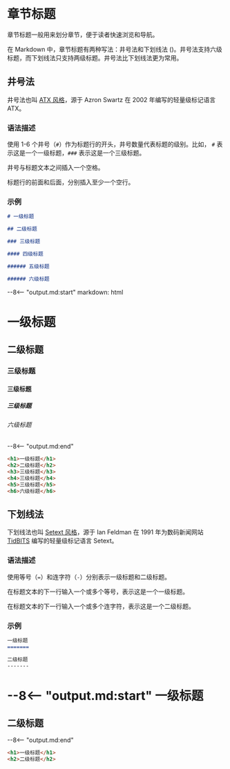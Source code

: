 # 章节标题

章节标题一般用来划分章节，便于读者快速浏览和导航。

在 Markdown 中，章节标题有两种写法：井号法和下划线法 ()。井号法支持六级标题，而下划线法只支持两级标题。井号法比下划线法更为常用。

## 井号法

井号法也叫 [ATX 风格]，源于 Azron Swartz 在 2002 年编写的轻量级标记语言 ATX。

### 语法描述

使用 1-6 个井号（`#`）作为标题行的开头，井号数量代表标题的级别。比如， `#` 表示这是一个一级标题，`###` 表示这是一个三级标题。

井号与标题文本之间插入一个空格。

标题行的前面和后面，分别插入至少一个空行。

### 示例

```markdown
# 一级标题

## 二级标题

### 三级标题

#### 四级标题

###### 五级标题

###### 六级标题
```


--8<-- "output.md:start"
    markdown: html
<h1>一级标题</h1>
<h2>二级标题</h2>
<h3>三级标题</h3>
<h4>三级标题</h4>
<h5>三级标题</h5>
<h6>六级标题</h6>
--8<-- "output.md:end"


```html
<h1>一级标题</h1>
<h2>二级标题</h2>
<h3>三级标题</h3>
<h4>三级标题</h4>
<h5>三级标题</h5>
<h6>六级标题</h6>
```

## 下划线法

下划线法也叫 [Setext 风格]，源于 Ian Feldman 在 1991 年为数码新闻网站 [TidBITS] 编写的轻量级标记语言 Setext。

### 语法描述

使用等号（`=`）和连字符（`-`）分别表示一级标题和二级标题。

在标题文本的下一行输入一个或多个等号，表示这是一个一级标题。

在标题文本的下一行输入一个或多个连字符，表示这是一个二级标题。

### 示例

```markdown
一级标题
=======

二级标题
-------
```

--8<-- "output.md:start"
一级标题
=======

二级标题
-------
--8<-- "output.md:end"

```html
<h1>一级标题</h1>
<h2>二级标题</h2>
```

<!-- link definitions -->
[ATX 风格]: http://www.aaronsw.com/2002/atx/intro "ATX语言"

[Setext 风格]: https://handwiki.org/wiki/Setext "Setext语言"

[TidBITS]: https://tidbits.com/ 